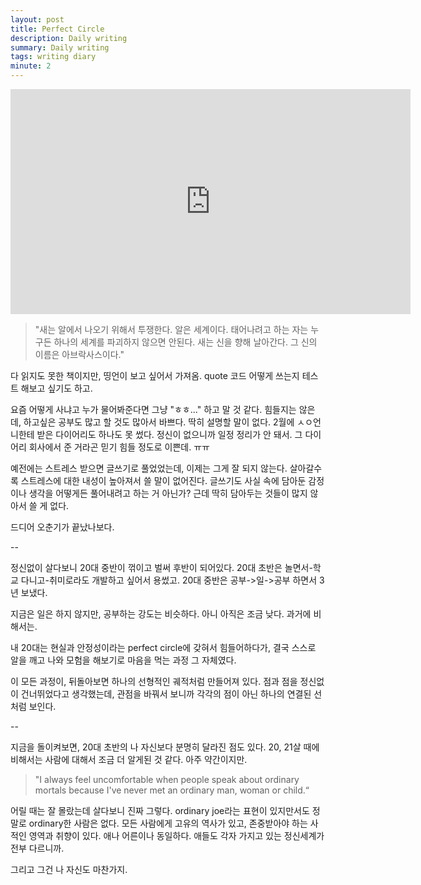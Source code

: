 ```yaml
---
layout: post
title: Perfect Circle
description: Daily writing
summary: Daily writing
tags: writing diary
minute: 2
---
```

<iframe width="640" height="360" src="https://www.youtube.com/embed/lX8QVBl-ZG0" title="YouTube video player" frameborder="0" allow="accelerometer; autoplay; clipboard-write; encrypted-media; gyroscope; picture-in-picture" allowfullscreen></iframe>

>"새는 알에서 나오기 위해서 투쟁한다. 알은 세계이다. 태어나려고 하는 자는 누구든 하나의 세계를 파괴하지 않으면 안된다. 새는 신을 향해 날아간다. 그 신의 이름은 아브락사스이다."

다 읽지도 못한 책이지만, 띵언이 보고 싶어서 가져옴. quote 코드 어떻게 쓰는지 테스트 해보고 싶기도 하고.

요즘 어떻게 사냐고 누가 물어봐준다면 그냥 "ㅎㅎ..." 하고 말 것 같다.
힘들지는 않은데, 하고싶은 공부도 많고 할 것도 많아서 바쁘다. 딱히 설명할 말이 없다.
2월에 ㅅㅇ언니한테 받은 다이어리도 하나도 못 썼다. 정신이 없으니까 일정 정리가 안 돼서.
그 다이어리 회사에서 준 거라곤 믿기 힘들 정도로 이쁜데. ㅠㅠ 

예전에는 스트레스 받으면 글쓰기로 풀었었는데, 이제는 그게 잘 되지 않는다.
살아갈수록 스트레스에 대한 내성이 높아져서 쓸 말이 없어진다.
글쓰기도 사실 속에 담아둔 감정이나 생각을 어떻게든 풀어내려고 하는 거 아닌가? 
근데 딱히 담아두는 것들이 많지 않아서 쓸 게 없다.

드디어 오춘기가 끝났나보다.

--

정신없이 살다보니 20대 중반이 꺾이고 벌써 후반이 되어있다.
20대 초반은 놀면서-학교 다니고-취미로라도 개발하고 싶어서 용썼고.
20대 중반은 공부->일->공부 하면서 3년 보냈다.

지금은 일은 하지 않지만, 공부하는 강도는 비슷하다. 
아니 아직은 조금 낮다. 과거에 비해서는.

내 20대는 현실과 안정성이라는 perfect circle에 갖혀서 힘들어하다가, 
결국 스스로 알을 깨고 나와 모험을 해보기로 마음을 먹는 과정 그 자체였다.

이 모든 과정이, 뒤돌아보면 하나의 선형적인 궤적처럼 만들어져 있다.
점과 점을 정신없이 건너뛰었다고 생각했는데, 
관점을 바꿔서 보니까 각각의 점이 아닌 하나의 연결된 선처럼 보인다.

--

지금을 돌이켜보면, 20대 초반의 나 자신보다 분명히 달라진 점도 있다. 
20, 21살 때에 비해서는 사람에 대해서 조금 더 알게된 것 같다. 아주 약간이지만.

>"I always feel uncomfortable when people speak about ordinary mortals because I've never met an ordinary man, woman or child.“

어릴 때는 잘 몰랐는데 살다보니 진짜 그렇다. 
ordinary joe라는 표현이 있지만서도 정말로 ordinary한 사람은 없다.
모든 사람에게 고유의 역사가 있고, 존중받아야 하는 사적인 영역과 취향이 있다.
애나 어른이나 동일하다. 애들도 각자 가지고 있는 정신세계가 전부 다르니까. 

그리고 그건 나 자신도 마찬가지.








